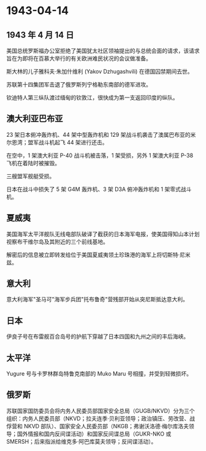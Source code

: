 # 1943-04-14

## 1943 年 4 月 14 日

美国总统罗斯福办公室拒绝了美国犹太社区领袖提出的与总统会面的请求，该请求旨在为即将在百慕大举行的有关欧洲难民状况的会议做准备。

斯大林的儿子雅科夫·朱加什维利 (Yakov Dzhugashvili) 在德国囚禁期间去世。

苏联第十四集团军击退了俄罗斯列宁格勒东南部的德军进攻。

钦迪特人第三纵队渡过缅甸的钦敦江，很快成为第一支返回印度的纵队。

## 澳大利亚巴布亚

23 架日本俯冲轰炸机、44 架中型轰炸机和 129
架战斗机袭击了澳属巴布亚的米尔恩湾；盟军战斗机起飞 44 架进行还击。

在空中，1 架澳大利亚 P-40 战斗机被击落，1 架受损，另外 1 架澳大利亚 P-38
飞机在着陆时被摧毁。

三艘盟军舰艇受损。

日本在战斗中损失了 5 架 G4M 轰炸机、3 架 D3A 俯冲轰炸机和 1
架零式战斗机。

## 夏威夷

美国海军太平洋舰队无线电部队破译了截获的日本海军电报，使美国得知山本计划视察布干维尔岛及其附近的三个前线基地。

解密后的信息被立即转发给位于美国夏威夷领土珍珠港的海军上将切斯特·尼米兹。

## 意大利

意大利海军"圣马可"海军步兵团"托布鲁奇"营残部开始从突尼斯抵达意大利。

## 日本

伊良子号在布雷舰百合岛号的护航下穿越了日本四国和九州之间的丰后海峡。

## 太平洋

Yugure 号与卡罗林群岛特鲁克南部的 Muko Maru 号相撞，并受到轻微损坏。

## 俄罗斯

苏联国家国防委员会将内务人民委员部国家安全总局（GUGB/NKVD）分为三个组织：内务人民委员部（NKVD；拉夫连季·贝利亚领导；政治镇压、劳改营、战俘营和
NKVD
部队）、国家安全人民委员部（NKGB；弗谢沃洛德·梅尔库洛夫领导；国外情报和国内反间谍活动）和国家反间谍总局（GUKR-NKO
或 SMERSH；后来指派给维克多·阿巴库莫夫领导；反间谍活动）。


